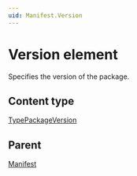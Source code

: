 ```yaml
---
uid: Manifest.Version
---
```


# Version element

Specifies the version of the package.

## Content type

[TypePackageVersion](xref:Manifest-TypePackageVersion)

## Parent

[Manifest](xref:Manifest)
